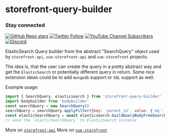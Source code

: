 # storefront-query-builder

### Stay connected

[![GitHub Repo stars](https://img.shields.io/github/stars/vuestorefront/vue-storefront?style=social)](https://github.com/vuestorefront/vue-storefront)
[![Twitter Follow](https://img.shields.io/twitter/follow/vuestorefront?style=social)](https://twitter.com/vuestorefront)
[![YouTube Channel Subscribers](https://img.shields.io/youtube/channel/subscribers/UCkm1F3Cglty3CE1QwKQUhhg?style=social)](https://www.youtube.com/c/VueStorefront)
[![Discord](https://img.shields.io/discord/770285988244750366?label=join%20discord&logo=Discord&logoColor=white)](https://discord.vuestorefront.io)

ElasticSearch Query builder from the abstract "SearchQuery" object used by `storefront-api`, `vue-storefront-api` and `vue-storefront` projects.

The idea is, that the user can create the query in a pretty abstract way and get the `ElasticSearch` or potentially different query in return. Some nice extension ideas could be to add `mongodb` support or `SQL` support as well.


Example usage:

```js
import { SearchQuery, elasticsearch } from 'storefront-query-builder'
import bodybuilder from 'bodybuilder'
const searchQuery = new SearchQuery()
searchQuery = searchQuery.applyFilter({key: 'parent_id', value: {'eq': 125 }})
const elasticSearchQuery = await elasticsearch.buildQueryBodyFromSearchQuery({ config, queryChain: bodybuilder(), searchQuery })
// send the `elasticSearchQuery` to ElasticSearch instance
```

More on [`storefront-api`](https://github.com/DivanteLtd/storefront-api)
More on [`vue-storefront`](https://github.com/DivanteLtd/vue-storefront)
